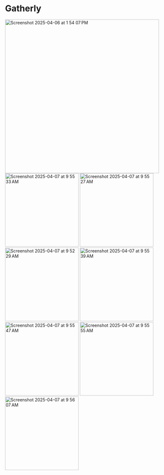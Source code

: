 # Gatherly
<img width="504" alt="Screenshot 2025-04-06 at 1 54 07 PM" src="https://github.com/user-attachments/assets/94585d10-9232-422a-8b72-85d47db0ce3a" />
<img width="241" alt="Screenshot 2025-04-07 at 9 55 33 AM" src="https://github.com/user-attachments/assets/9133fc6d-f768-4b7f-8cf8-e70afe6eab0e" />
<img width="241" alt="Screenshot 2025-04-07 at 9 55 27 AM" src="https://github.com/user-attachments/assets/cb7984f7-c9a5-4907-809e-dc3648de231e" />
<img width="241" alt="Screenshot 2025-04-07 at 9 52 29 AM" src="https://github.com/user-attachments/assets/efe70a1b-2db4-4119-90fe-b1c5f7421d97" />
<img width="241" alt="Screenshot 2025-04-07 at 9 55 39 AM" src="https://github.com/user-attachments/assets/0b00d5f7-b2e9-451b-9cf7-148a3d7c0cc0" />
<img width="241" alt="Screenshot 2025-04-07 at 9 55 47 AM" src="https://github.com/user-attachments/assets/014face6-e53e-44b7-9412-f9140a00266a" />
<img width="241" alt="Screenshot 2025-04-07 at 9 55 55 AM" src="https://github.com/user-attachments/assets/dcf9a84c-4c7b-435d-97f7-2771191e9822" />
<img width="241" alt="Screenshot 2025-04-07 at 9 56 07 AM" src="https://github.com/user-attachments/assets/0c3e5cda-3574-499e-b47b-17bbdcf54138" />
